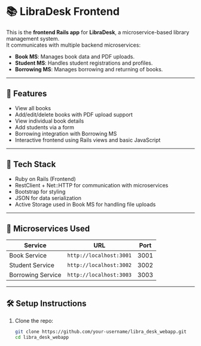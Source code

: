 # 📚 LibraDesk Frontend

This is the **frontend Rails app** for **LibraDesk**, a microservice-based library management system.  
It communicates with multiple backend microservices:

- **Book MS**: Manages book data and PDF uploads.
- **Student MS**: Handles student registrations and profiles.
- **Borrowing MS**: Manages borrowing and returning of books.

---

## 🚀 Features

- View all books
- Add/edit/delete books with PDF upload support
- View individual book details
- Add students via a form
- Borrowing integration with Borrowing MS
- Interactive frontend using Rails views and basic JavaScript

---

## 🧱 Tech Stack

- Ruby on Rails (Frontend)
- RestClient + Net::HTTP for communication with microservices
- Bootstrap for styling
- JSON for data serialization
- Active Storage used in Book MS for handling file uploads

---

## 🔗 Microservices Used

| Service         | URL                      | Port |
|------------------|--------------------------|------|
| Book Service     | `http://localhost:3001`  | 3001 |
| Student Service  | `http://localhost:3002`  | 3002 |
| Borrowing Service| `http://localhost:3003`  | 3003 |

---

## 🛠 Setup Instructions

1. Clone the repo:
   ```bash
   git clone https://github.com/your-username/libra_desk_webapp.git
   cd libra_desk_webapp

